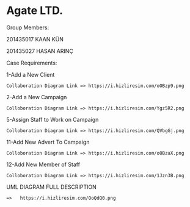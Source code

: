 # Agate LTD.

Group Members:

201435017 KAAN KÜN

201435027 HASAN ARINÇ

Case Requirements:

1-Add a New Client

    Collaboration Diagram Link => https://i.hizliresim.com/oOBzp9.png
    
2-Add a New Campaign

    Colloboration Diagram Link => https://i.hizliresim.com/Ygz5R2.png
    
5-Assign Staff to Work on Campaign 

    Colloboration Diagram Link => https://i.hizliresim.com/QVbgGj.png
    
11-Add New Advert To Campaign

    Colloboration Diagram Link => https://i.hizliresim.com/oOBzaX.png
    
12-Add New Member of Staff

    Colloboration Diagram Link => https://i.hizliresim.com/1Jzn3B.png
    
    
UML DIAGRAM FULL DESCRIPTION

    =>   https://i.hizliresim.com/OoQdQ0.png
